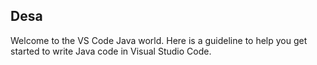 ## Desa

Welcome to the VS Code Java world. Here is a guideline to help you get started to write Java code in Visual Studio Code.

